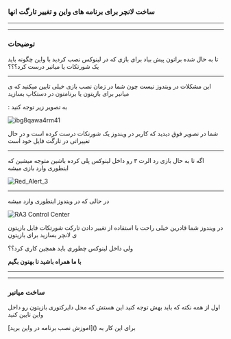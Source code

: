 ### ساخت لانچر برای برنامه های واین و تغییر تارگت انها
____________________________________
____________________________________
### توضیحات



تا به حال شده براتون پیش بیاد برای بازی که در لینوکس نصب کردید با واین چگونه باید یک شورتکات یا میانبر درست کرد؟؟؟

____________________________________


این مشکلات در ویندوز نیست چون شما در زمان نصب بازی خیلی تایین میکنید که ی میانبر برای بازیتون یا برنامتون در دستکاپ بسازید


 : به تصویر زیر توجه کنید 




![ibg8qawa4rm41](https://user-images.githubusercontent.com/61243238/135308809-4b45d46c-53bd-441b-9e59-7249773b93bb.png)




شما در تصویر فوق دیدید که کاربر در ویندوز یک شورتکات درست کرده است و در حال تغییراتی در تارگت فایل خود است 

____________________________________

اگه تا به حال بازی رد الرت ۳ رو داخل لینوکس پلی کرده باشین 
متوجه میشین که اینطوری وارد بازی میشه




![Red_Alert_3](https://user-images.githubusercontent.com/61243238/135309955-4faa5a94-fbff-4a3c-94d2-cbf3f28332cb.jpg)

____________________________________


در حالی که در ویندوز اینطوری وارد میشه 

![RA3 Control Center](https://user-images.githubusercontent.com/61243238/135309823-5cbed472-6886-45f3-8be2-9560a46588a5.png)


در ویندوز شما قادرین خیلی راحت با استفاده از تغییر دادن تارکت شورتکات فایل بازیتون ی لانچر بسازید برای بازیتون 


ولی داخل لینوکس چطوری باید همچین کاری کرد؟؟

__با ما همراه باشید تا بهتون بگیم__

____________________________________
____________________________________

###  ساخت میانبر

اول از همه نکته که باید بهش توجه کنید این هستش که محل دایرکتوری بازیتون رو داخل واین تایین کنید  

برای این کار به ()[اموزش نصب برنامه در واین برید]

 










